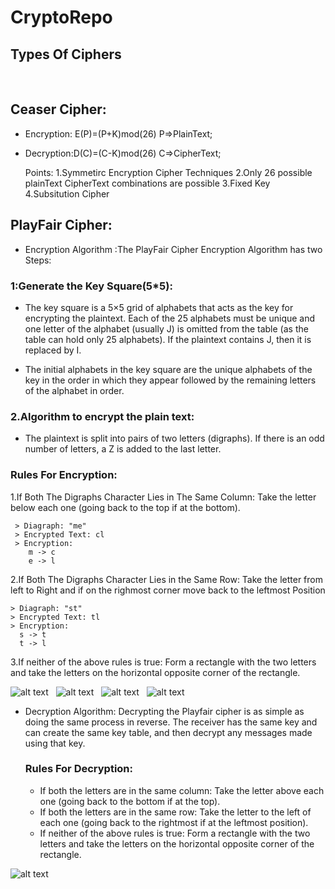 # CryptoRepo
## Types Of Ciphers
&nbsp;
## Ceaser Cipher:
  * Encryption: E(P)=(P+K)mod(26)  P=>PlainText;
  * Decryption:D(C)=(C-K)mod(26) C=>CipherText;

    Points:
      1.Symmetirc Encryption Cipher Techniques
      2.Only 26 possible plainText CipherText combinations are possible
      3.Fixed Key
      4.Subsitution Cipher
## PlayFair Cipher:
  * Encryption Algorithm :The PlayFair Cipher Encryption Algorithm has two Steps:

  ### 1:Generate the Key Square(5*5):
  * The key square is a 5×5 grid of alphabets that acts as the key for encrypting the plaintext. Each of the 25 alphabets must be unique and one letter of the alphabet (usually J) is omitted from the table (as the table can hold only 25 alphabets). If the plaintext contains J, then it is replaced by I. 
&nbsp;
    
  * The initial alphabets in the key square are the unique alphabets of the key in the order in which they appear followed by the remaining letters of the alphabet in order. 

  ### 2.Algorithm to encrypt the plain text:
  * The plaintext is split into pairs of two letters (digraphs). If there is an odd number of letters, a Z is added to the last letter.
 ### Rules For Encryption:
   1.If Both The Digraphs Character Lies in The Same Column:
     Take the letter below each one (going back to the top if at the bottom).
     
     > Diagraph: "me"
     > Encrypted Text: cl
     > Encryption: 
        m -> c
        e -> l
  2.If Both The Digraphs Character Lies in the Same Row:
    Take the letter from left to Right and if on the righmost corner move back to the leftmost Position

    > Diagraph: "st"
    > Encrypted Text: tl
    > Encryption: 
      s -> t
      t -> l
  3.If neither of the above rules is true: Form a rectangle with the two letters and take the letters on the horizontal opposite corner of the rectangle.

  ![alt text](https://media.geeksforgeeks.org/wp-content/uploads/20190818175431/encryption-of-me.png)
  &nbsp;
  ![alt text](https://media.geeksforgeeks.org/wp-content/uploads/20190818175435/encryption-of-st.png)
  &nbsp;
  ![alt text](https://media.geeksforgeeks.org/wp-content/uploads/20190818175433/encryption-of-nt.png)
  &nbsp;
  ![alt text](https://media.geeksforgeeks.org/wp-content/uploads/20190818175428/encryption-of-instruments.png)

  * Decryption Algorithm:
    Decrypting the Playfair cipher is as simple as doing the same process in reverse. The receiver has the same key and can create the same key table, and then decrypt any messages made using that key.

    ### Rules For Decryption:
      * If both the letters are in the same column: Take the letter above each one (going back to the bottom if at the top).
      * If both the letters are in the same row: Take the letter to the left of each one (going back to the rightmost if at the leftmost position).
      * If neither of the above rules is true: Form a rectangle with the two letters and take the letters on the horizontal opposite corner of the rectangle.

  ![alt text](https://media.geeksforgeeks.org/wp-content/uploads/20190818175428/encryption-of-instruments.png)



  
  
    
 
        
